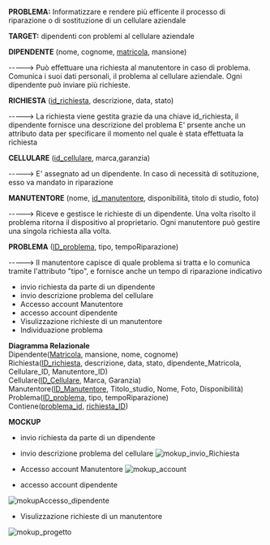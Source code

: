 **PROBLEMA:**
Informatizzare e rendere più efficente il processo di riparazione o di sostituzione di un cellulare aziendale

**TARGET:**
dipendenti con problemi al cellulare aziendale


**DIPENDENTE**
(nome, cognome, <ins>matricola</ins>, mansione)

-----> Può effettuare una richiesta al manutentore in caso di problema.
       Comunica i suoi dati personali, il problema al cellulare aziendale.
       Ogni dipendente può inviare più richieste.
       
**RICHIESTA**
(<ins>id_richiesta</ins>, descrizione, data, stato)

-----> La richiesta viene gestita grazie da una chiave id_richiesta, il dipendente fornisce una descrizione del problema 
       E' prsente anche un attributo data per specificare il momento nel quale è stata effettuata la richiesta
       
**CELLULARE**
(<ins>id_cellulare</ins>, marca,garanzia)

----->  E' assegnato ad un dipendente. In caso di necessità di sotituzione, esso va mandato in riparazione

**MANUTENTORE**
(nome, <ins>id_manutentore</ins>, disponibilità, titolo di studio, foto)

----->  Riceve e gestisce le richieste di un dipendente. Una volta risolto il problema ritorna il dispositivo al proprietario.
        Ogni manutentore può gestire una singola richiesta alla volta.

**PROBLEMA**
(<ins>ID_problema</ins>, tipo, tempoRiparazione)

-----> Il manutentore capisce di quale problema si tratta e lo comunica tramite l'attributo "tipo", e fornisce anche un tempo di riparazione 
       indicativo

- invio richiesta da parte di un dipendente
- invio descrizione problema del cellulare
- Accesso account Manutentore
- accesso account dipendente
- Visulizzazione richieste di un manutentore
- Individuazione problema




**Diagramma Relazionale**<br>
Dipendente(<ins>Matricola</ins>, mansione, nome, cognome)<br>
Richiesta(<ins>ID_richiesta</ins>, descrizione, data, stato, dipendente_Matricola, Cellulare_ID, Manutentore_ID)<br>
Cellulare(<ins>ID_Cellulare</ins>, Marca, Garanzia)<br>
Manutentore(<ins>ID_Manutentore</ins>, Titolo_studio, Nome, Foto, Disponibilità)<br>
Problema(<ins>ID_problema</ins>, tipo, tempoRiparazione)<br>
Contiene(<ins>problema_id</ins>, <ins>richiesta_ID</ins>)<br>


**MOCKUP**
- invio richiesta da parte di un dipendente
- invio descrizione problema del cellulare
![mokup_invio_Richiesta](https://github.com/ObertiFabio/assistenzaTelefoni/assets/101709153/a5df0d14-0248-44ca-b59d-085c61040692)

- Accesso account Manutentore
![mokup_account](https://github.com/ObertiFabio/assistenzaTelefoni/assets/101709153/bb45545c-ce42-4bd8-a99a-7dc8a351ca86)


- accesso account dipendente
  
![mokupAccesso_dipendente](https://github.com/ObertiFabio/assistenzaTelefoni/assets/101709153/6fd98591-82b5-4ed8-987e-b24fffb9a98a)

- Visulizzazione richieste di un manutentore
 
![mokup_progetto](https://github.com/ObertiFabio/assistenzaTelefoni/assets/101709153/38e2d7a4-eb6c-47c9-9f16-2f3d581e2350)


